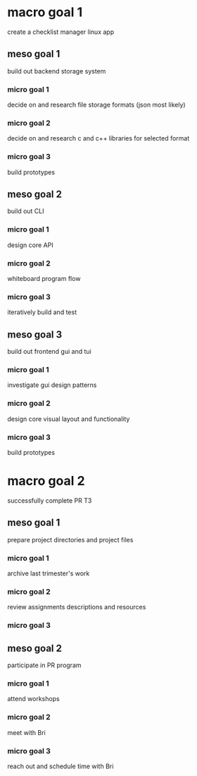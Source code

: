 # macro goal 1

create a checklist manager linux app

## meso goal 1

build out backend storage system

### micro goal 1

decide on and research file storage formats (json most likely)

### micro goal 2

decide on and research c and c++ libraries for selected format

### micro goal 3

build prototypes

## meso goal 2

build out CLI

### micro goal 1

design core API

### micro goal 2

whiteboard program flow

### micro goal 3

iteratively build and test

## meso goal 3

build out frontend gui and tui

### micro goal 1

investigate gui design patterns

### micro goal 2

design core visual layout and functionality

### micro goal 3

build prototypes

# macro goal 2

successfully complete PR T3

## meso goal 1

prepare project directories and project files

### micro goal 1

archive last trimester's work

### micro goal 2

review assignments descriptions and resources

### micro goal 3

## meso goal 2

participate in PR program

### micro goal 1

attend workshops

### micro goal 2

meet with Bri

### micro goal 3

reach out and schedule time with Bri
